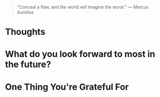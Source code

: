 
> \"Conceal a flaw, and the world will imagine the worst.\" — Marcus Aurelius

# Thoughts

# What do you look forward to most in the future?

# One Thing You're Grateful For

